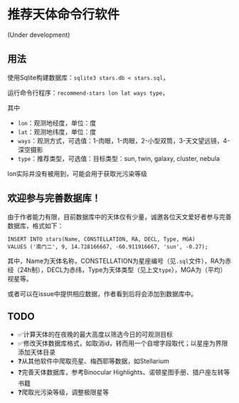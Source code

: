 # 推荐天体命令行软件
(Under development)

## 用法

使用Sqlite构建数据库：`sqlite3 stars.db < stars.sql`，

运行命令行程序：`recommend-stars lon lat ways type`，

其中
- `lon`：观测地经度，单位：度
- `lat`：观测地纬度，单位：度
- `ways`：观测方式，可选值：1-肉眼，1-肉眼，2-小型双筒，3-天文望远镜，4-深空摄影
- `type`：推荐类型，可选值：目标类型：sun, twin, galaxy, cluster, nebula

lon实际并没有被用到，可能会用于获取光污染等级

## 欢迎参与完善数据库！
由于作者能力有限，目前数据库中的天体仅有少量，诚邀各位天文爱好者参与完善数据库，格式如下：
```sqlite
INSERT INTO stars(Name, CONSTELLATION, RA, DECL, Type, MGA)
VALUES ('南门二', 9, 14.728166667, -60.911916667, 'sun', -0.27);
```
其中，Name为天体名称，CONSTELLATION为星座编号（见`.sql`文件），RA为赤经（24h制），DECL为赤纬，Type为天体类型（见上文`type`），MGA为（平均）视星等。

或者可以在issue中提供相应数据，作者看到后将会添加到数据库中。
## TODO
- ✅计算天体的在夜晚的最大高度以筛选今日的可观测目标
- ✅修改天体数据库格式，如取消id，转而用一个自增字段取代；以星座为界限添加天体目录
- ❓从其他软件中爬取亮星、梅西耶等数据，如Stellarium
- ❓完善天体数据库，参考Binocular Highlights、诺顿星图手册、猎户座左转等书籍
- ❓爬取光污染等级，调整极限星等

